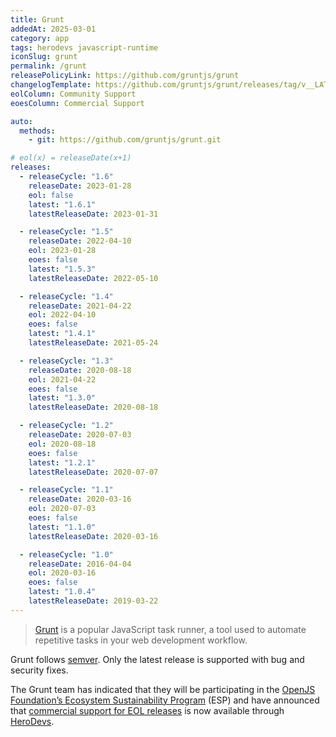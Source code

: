```yaml
---
title: Grunt
addedAt: 2025-03-01
category: app
tags: herodevs javascript-runtime
iconSlug: grunt
permalink: /grunt
releasePolicyLink: https://github.com/gruntjs/grunt
changelogTemplate: https://github.com/gruntjs/grunt/releases/tag/v__LATEST__
eolColumn: Community Support
eoesColumn: Commercial Support

auto:
  methods:
    - git: https://github.com/gruntjs/grunt.git

# eol(x) = releaseDate(x+1)
releases:
  - releaseCycle: "1.6"
    releaseDate: 2023-01-28
    eol: false
    latest: "1.6.1"
    latestReleaseDate: 2023-01-31

  - releaseCycle: "1.5"
    releaseDate: 2022-04-10
    eol: 2023-01-28
    eoes: false
    latest: "1.5.3"
    latestReleaseDate: 2022-05-10

  - releaseCycle: "1.4"
    releaseDate: 2021-04-22
    eol: 2022-04-10
    eoes: false
    latest: "1.4.1"
    latestReleaseDate: 2021-05-24

  - releaseCycle: "1.3"
    releaseDate: 2020-08-18
    eol: 2021-04-22
    eoes: false
    latest: "1.3.0"
    latestReleaseDate: 2020-08-18

  - releaseCycle: "1.2"
    releaseDate: 2020-07-03
    eol: 2020-08-18
    eoes: false
    latest: "1.2.1"
    latestReleaseDate: 2020-07-07

  - releaseCycle: "1.1"
    releaseDate: 2020-03-16
    eol: 2020-07-03
    eoes: false
    latest: "1.1.0"
    latestReleaseDate: 2020-03-16

  - releaseCycle: "1.0"
    releaseDate: 2016-04-04
    eol: 2020-03-16
    eoes: false
    latest: "1.0.4"
    latestReleaseDate: 2019-03-22
---
```


> [Grunt](https://github.com/gruntjs/grunt) is a popular
> JavaScript task runner, a tool used to automate repetitive
> tasks in your web development workflow.

Grunt follows [semver](https://semver.org/). Only the latest release is supported
with bug and security fixes.

The Grunt team has indicated that they will be participating in the
[OpenJS Foundation’s Ecosystem Sustainability Program](https://openjsf.org/ecosystem-sustainability-program)
(ESP) and have announced that [commercial support for EOL releases](https://gruntjs.com/support) is
now available through [HeroDevs](https://www.herodevs.com/support/grunt-nes).
